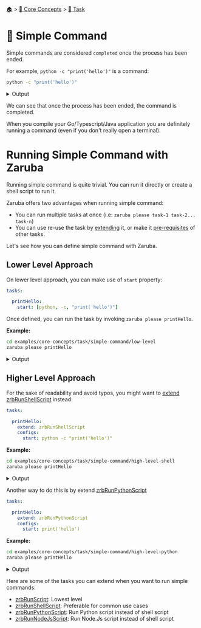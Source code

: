 <!--startTocHeader-->
[🏠](../../README.md) > [🧠 Core Concepts](../README.md) > [🔨 Task](README.md)
# 🥛 Simple Command
<!--endTocHeader-->

Simple commands are considered `completed` once the process has been ended.

For example, `python -c "print('hello')"` is a command:

<!--startCode-->
```bash
python -c "print('hello')"
```
 
<details>
<summary>Output</summary>
 
```````
hello
```````
</details>
<!--endCode-->

We can see that once the process has been ended, the command is completed.

When you compile your Go/Typescript/Java application you are definitely running a command (even if you don't really open a terminal).

# Running Simple Command with Zaruba

Running simple command is quite trivial. You can run it directly or create a shell script to run it.

Zaruba offers two advantages when running simple command:

* You can run multiple tasks at once (i.e: `zaruba please task-1 task-2... task-n`)
* You can use re-use the task by [extending](./extend-task.md) it, or make it [pre-requisites](./define-task-dependencies.md) of other tasks.

Let's see how you can define simple command with Zaruba.

## Lower Level Approach

On lower level approach, you can make use of `start` property:

```yaml
tasks:

  printHello:
    start: [python, -c, "print('hello')"]
```

Once defined, you can run the task by invoking `zaruba please printHello`.

__Example:__

<!--startCode-->
```bash
cd examples/core-concepts/task/simple-command/low-level
zaruba please printHello
```
 
<details>
<summary>Output</summary>
 
```````
Job Starting...
 Elapsed Time: 1.285µs
 Current Time: 08:36:20
  Run  'printHello' command on /home/gofrendi/zaruba/docs/examples/core-concepts/task/simple-command/low-level
   printHello            08:36:20.738 hello
  Successfully running  'printHello' command
  Job Running...
 Elapsed Time: 113.235249ms
 Current Time: 08:36:20
  
  Job Complete!!! 
  Terminating
  Job Ended...
 Elapsed Time: 223.643254ms
 Current Time: 08:36:20
zaruba please printHello
```````
</details>
<!--endCode-->

## Higher Level Approach

For the sake of readability and avoid typos, you might want to [extend](./extend-task.md) [zrbRunShellScript](../../core-tasks/zrb-run-shell-script.md) instead:

```yaml
tasks:

  printHello:
    extend: zrbRunShellScript
    configs:
      start: python -c "print('hello')"
```

__Example:__

<!--startCode-->
```bash
cd examples/core-concepts/task/simple-command/high-level-shell
zaruba please printHello
```
 
<details>
<summary>Output</summary>
 
```````
Job Starting...
 Elapsed Time: 1.458µs
 Current Time: 08:36:21
  Run  'printHello' command on /home/gofrendi/zaruba/docs/examples/core-concepts/task/simple-command/high-level-shell
   printHello            08:36:21.117 hello
  Successfully running  'printHello' command
  Job Running...
 Elapsed Time: 115.878403ms
 Current Time: 08:36:21
  
  Job Complete!!! 
  Terminating
  Job Ended...
 Elapsed Time: 317.820685ms
 Current Time: 08:36:21
zaruba please printHello
```````
</details>
<!--endCode-->


Another way to do this is by extend [zrbRunPythonScript](../../core-tasks/zrb-run-python-script.md)

```yaml
tasks:

  printHello:
    extend: zrbRunPythonScript
    configs:
      start: print('hello')
```

__Example:__

<!--startCode-->
```bash
cd examples/core-concepts/task/simple-command/high-level-python
zaruba please printHello
```
 
<details>
<summary>Output</summary>
 
```````
Job Starting...
 Elapsed Time: 1.245µs
 Current Time: 08:36:21
  Run  'printHello' command on /home/gofrendi/zaruba/docs/examples/core-concepts/task/simple-command/high-level-python
   printHello            08:36:21.584 hello
  Successfully running  'printHello' command
  Job Running...
 Elapsed Time: 115.336622ms
 Current Time: 08:36:21
  
  Job Complete!!! 
  Terminating
  Job Ended...
 Elapsed Time: 316.41235ms
 Current Time: 08:36:21
zaruba please printHello
```````
</details>
<!--endCode-->


Here are some of the tasks you can extend when you want to run simple commands:

* [zrbRunScript](../../core-tasks/zrb-run-script.md): Lowest level
* [zrbRunShellScript](../../core-tasks/zrb-run-shell-script.md): Preferable for common use cases
* [zrbRunPythonScript](../../core-tasks/zrb-run-python-script.md): Run Python script instead of shell script
* [zrbRunNodeJsScript](../../core-tasks/zrb-run-node-js-script.md): Run Node.Js script instead of shell script

<!--startTocSubTopic-->
<!--endTocSubTopic-->
